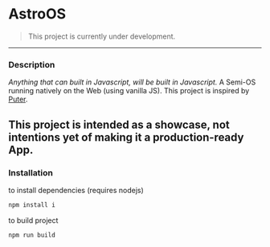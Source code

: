 # AstroOS
> This project is currently under development.
--------
### Description
*Anything that can built in Javascript, will be built in Javascript.*
A Semi-OS running natively on the Web (using vanilla JS). This project is inspired by [Puter](https://puter.com). 

This project is intended as a showcase, not intentions yet of making it a production-ready App.
-----
### Installation
to install dependencies (requires nodejs)
```bash
npm install i
```
to build project
```bash
npm run build
```
